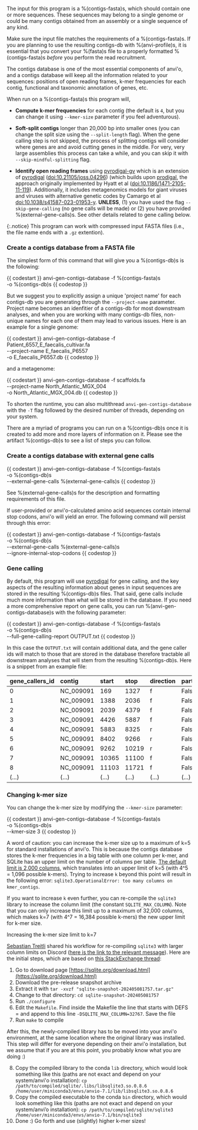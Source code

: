 The input for this program is a %(contigs-fasta)s, which should contain one or more sequences. These sequences may belong to a single genome or could be many contigs obtained from an assembly or a single sequence of any kind.

Make sure the input file matches the requirements of a %(contigs-fasta)s. If you are planning to use the resulting contigs-db with %(anvi-profile)s, it is essential that you convert your %(fasta)s file to a properly formatted %(contigs-fasta)s *before* you perform the read recruitment.

The contigs database is one of the most essential components of anvi'o, and a contigs database will keep all the information related to your sequences: positions of open reading frames, k-mer frequencies for each contig, functional and taxonomic annotation of genes, etc. 

When run on a %(contigs-fasta)s this program will,

* **Compute k-mer frequencies** for each contig (the default is `4`, but you can change it using `--kmer-size` parameter if you feel adventurous).

* **Soft-split contigs** longer than 20,000 bp into smaller ones (you can change the split size using the `--split-length` flag). When the gene calling step is not skipped, the process of splitting contigs will consider where genes are and avoid cutting genes in the middle. For very, very large assemblies this process can take a while, and you can skip it with `--skip-mindful-splitting` flag.

* **Identify open reading frames** using [pyrodigal-gv](https://github.com/althonos/pyrodigal-gv) which is an extension of [pyrodigal](https://github.com/althonos/pyrodigal) ([doi:10.21105/joss.04296](https://doi.org/10.21105/joss.04296)) (which builds upon [prodigal](http://prodigal.ornl.gov/), the approach originally implemented by Hyatt et al ([doi:10.1186/1471-2105-11-119](https://doi.org/10.1186/1471-2105-11-119)).
Additionally, it includes metagenomics models for giant viruses and viruses with alternative genetic codes by Camargo et al [doi:10.1038/s41587-023-01953-y](https://doi.org/10.1038/s41587-023-01953-y). **UNLESS**, (1) you have used the flag `--skip-gene-calling` (no gene calls will be made) or (2) you have provided %(external-gene-calls)s. See other details related to gene calling below.

{:.notice}
This program can work with compressed input FASTA files (i.e., the file name ends with a `.gz` extention).

### Create a contigs database from a FASTA file

The simplest form of this command that will give you a %(contigs-db)s is the following:

{{ codestart }}
anvi-gen-contigs-database -f %(contigs-fasta)s \
                          -o %(contigs-db)s
{{ codestop }}

But we suggest you to explicitly assign a unique 'project name' for each contigs-db you are generating through the `--project-name` parameter. Project name becomes an idenfitier of a contigs-db for most downstream analyses, and when you are working with many contigs-db files, non-unique names for each one of them may lead to various issues. Here is an example for a single genome:

{{ codestart }}
anvi-gen-contigs-database -f Patient_6557_E_faecalis_cultivar.fa \
                          --project-name E_faecalis_P6557 \
                          -o E_faecalis_P6557.db
{{ codestop }}

and a metagenome:

{{ codestart }}
anvi-gen-contigs-database -f scaffolds.fa \
                          --project-name North_Atlantic_MGX_004 \
                          -o North_Atlantic_MGX_004.db
{{ codestop }}

To shorten the runtime, you can also multithread `anvi-gen-contigs-database` with the `-T` flag followed by the desired number of threads, depending on your system.

There are a myriad of programs you can run on a %(contigs-db)s once it is created to add more and more layers of information on it. Please see the artifact %(contigs-db)s to see a list of steps you can follow.

### Create a contigs database with external gene calls

{{ codestart }}
anvi-gen-contigs-database -f %(contigs-fasta)s \
                          -o %(contigs-db)s \
                          --external-gene-calls %(external-gene-calls)s
{{ codestop }}

See %(external-gene-calls)s for the description and formatting requirements of this file.

If user-provided or anvi'o-calculated amino acid sequences contain internal stop codons, anvi'o will yield an error. The following command will persist through this error:

{{ codestart }}
anvi-gen-contigs-database -f %(contigs-fasta)s \
                          -o %(contigs-db)s \
                          --external-gene-calls %(external-gene-calls)s \
                          --ignore-internal-stop-codons
{{ codestop }}

### Gene calling

By default, this program will use [pyrodigal](https://github.com/althonos/pyrodigal) for gene calling, and the key aspects of the resulting information about genes in input sequences are stored in the resulting %(contigs-db)s files. That said, gene calls include much more information than what will be stored in the database. If you need a more comprehensive report on gene calls, you can run %(anvi-gen-contigs-database)s with the following parameter:

{{ codestart }}
anvi-gen-contigs-database -f %(contigs-fasta)s \
                          -o %(contigs-db)s \
                          --full-gene-calling-report OUTPUT.txt
{{ codestop }}

In this case the `OUTPUT.txt` will contain additional data, and the gene caller ids will match to those that are stored in the database therefore tractable all downstream analyses that will stem from the resulting %(contigs-db)s. Here is a snippet from an example file:

|**gene_callers_id**|**contig**|**start**|**stop**|**direction**|**partial**|**partial_begin**|**partial_end**|**confidence**|**gc_cont**|**rbs_motif**|**rbs_spacer**|**score**|**cscore**|**rscore**|**sscore**|**start_type**|**translation_table**|**tscore**|**uscore**|**sequence**|**translated_sequence**|
|:--|:--|:--|:--|:--|:--|:--|:--|:--|:--|:--|:--|:--|:--|:--|:--|:--|:--|:--|:--|:--|:--|
|0|NC_009091|169|1327|f|False|False|False|99.99|0.3013|||153.96808116167358|151.14841116167358|-0.9874499999999999|2.8196700000000003|ATG|11|2.8971|0.9100200000000003|ATGGAAATTATTTGTAATCAAAATGAATTA(...)|MEIICNQNELNNAIQLVSKAVASRPTHPIL(...)|
|1|NC_009091|1388|2036|f|False|False|False|99.99|0.2885|GGA/GAG/AGG|5-10bp|81.87259573141999|71.58136573142|2.71875|10.291229999999999|ATG|11|2.8971|4.67538|ATGGTCCTTAATTATGGAAATGGTGAAAAT(...)|MVLNYGNGENVWMHPPVHRILGWYSRPSNL(...)|
|2|NC_009091|2039|4379|f|False|False|False|99.99|0.3260|GGA/GAG/AGG|5-10bp|352.2303246874159|347.0894946874159|2.71875|5.14083|ATG|11|2.8971|-0.47502|ATGATAAATCAAGAAAATAATGATCTATAT(...)|MINQENNDLYDLNEALQVENLTLNDYEEIC(...)|
|3|NC_009091|4426|5887|f|False|False|False|99.99|0.3347|||194.19481790304437|188.61028790304437|-0.9874499999999999|5.584530000000002|ATG|11|2.8971|3.6748800000000017|ATGTGCGGAATAGTTGGAATCGTTTCTTCA(...)|MCGIVGIVSSDDVNQQIYDSLLLLQHRGQD(...)|
|4|NC_009091|5883|8325|r|False|False|False|99.99|0.2731|||318.93104438253084|315.33533438253085|-0.9874499999999999|3.5957100000000004|ATG|11|2.8971|1.6860600000000003|ATGGATAAGAAAAACTTCACTTCTATCTCA(...)|MDKKNFTSISLQEEMQRSYLEYAMSVIVGR(...)|
|5|NC_009091|8402|9266|r|False|False|False|99.99|0.2719|||99.52927145207937|93.12346145207937|-0.9874499999999999|6.405809999999998|ATG|11|2.8971|4.496159999999998|ATGAAAAAGTTTTTACAAAGAATACTCTGG(...)|MKKFLQRILWISLISFYFLQIKKVQAIVPY(...)|
|6|NC_009091|9262|10219|r|False|False|False|99.99|0.3239|||107.44082411540528|104.45237411540528|-0.9874499999999999|2.9884500000000003|ATG|11|2.8971|1.0788000000000002|ATGATTAATAGGATTCAAGACAAAAAAGAA(...)|MINRIQDKKEISKKLKERAIFEGFTIAGIA(...)|
|7|NC_009091|10365|11100|f|False|False|False|99.99|0.3319|||71.66956065705634|79.71184065705633|-0.9874499999999999|-8.042279999999998|TTG|11|-9.60915|2.55432|TTGGTTGAATCTAATCAAAATCAAGATTCC(...)|MVESNQNQDSNLGSRLQQDLKNDLIAGLLV(...)|
|8|NC_009091|11103|11721|f|False|False|False|99.99|0.2993|||69.10757680331382|69.03014680331381|-0.9874499999999999|0.07743000000000055|ATG|11|2.8971|-1.8322199999999995|ATGCATAATAGATCTCTTTCTAGAGAATTA(...)|MHNRSLSRELSLISLGLIKDKGDLKLNKFQ(...)|
|(...)|(...)|(...)|(...)|(...)|(...)|(...)|(...)|(...)|(...)|(...)|(...)|(...)|(...)|(...)|(...)|(...)|(...)|(...)|(...)|(...)|(...)|

### Changing k-mer size

You can change the k-mer size by modifying the `--kmer-size` parameter:

{{ codestart }}
anvi-gen-contigs-database -f %(contigs-fasta)s \
                          -o %(contigs-db)s \
                          --kmer-size 3
{{ codestop }}

A word of caution: you can increase the k-mer size up to a maximum of k=5 for standard installations of anvi'o. This is because the contigs database stores the k-mer frequencies in a big table with one column per k-mer, and SQLite has an upper limit on the number of columns per table. [The default limit is 2,000 columns](https://www.sqlite.org/limits.html), which translates into an upper limit of k=5 (with 4^5 = 1,096 possible k-mers). Trying to increase `k` beyond this point will result in the following error: `sqlite3.OperationalError: too many columns on kmer_contigs`.

If you want to increase `k` even further, you can re-compile the `sqlite3` library to increase the column limit (the constant `SQLITE_MAX_COLUMN`). Note that you can only increase this limit up to a maximum of 32,000 columns, which makes k=7 (with 4^7 = 16,384 possible k-mers) the new upper limit for k-mer size.

<div class="extra-info" markdown="1">

<span class="extra-info-header">Increasing the k-mer size limit to k=7</span>

[Sebastian Treitli](https://anvio.org/people/treitlis/) shared his workflow for re-compiling `sqlite3` with larger column limits on Discord ([here is the link to the relevant message](https://discord.com/channels/1002537821212512296/1239881490637127701/1240313108799553659)). Here are the initial steps, which are based on [this StackExchange thread](https://dba.stackexchange.com/questions/221508/how-to-increase-column-limit-of-a-table-in-sqlite):

1. Go to download page [https://sqlite.org/download.html](https://sqlite.org/download.html)
2. Download the pre-release snapshot archive
3. Extract it with `tar -xvzf "sqlite-snapshot-202405081757.tar.gz"`
4. Change to that directory: `cd sqlite-snapshot-202405081757`
5. Run `./configure`
6. Edit the `Makefile`. Find inside the Makefile the line that starts with DEFS = and append to this line `-DSQLITE_MAX_COLUMN=32767`. Save the file
7. Run `make` to compile

After this, the newly-compiled library has to be moved into your anvi'o environment, at the same location where the original library was installed. This step will differ for everyone depending on their anvi'o installation, but we assume that if you are at this point, you probably know what you are doing :)

8. Copy the compiled library to the conda `lib` directory, which would look something like this (paths are not exact and depend on your system/anvi'o installation): `cp /path/to/compiled/sqlite/.libs/libsqlite3.so.0.8.6 /home/user/miniconda3/envs/anvio-7.1/lib/libsqlite3.so.0.8.6`
9. Copy the compiled executable to the conda `bin` directory, which would look something like this (paths are not exact and depend on your system/anvi’o installation): `cp /path/to/compiled/sqlite/sqlite3 /home/user/miniconda3/envs/anvio-7.1/bin/sqlite3`
10. Done :) Go forth and use (slightly) higher k-mer sizes!

</div>
